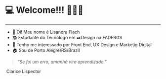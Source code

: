 # 💻 Welcome!!! 👩🏽‍💻

------

- 👋 Oi! Meu nome é Lisandra Flach
- 📚 Estudante do Tecnólogo em ✒️Design na FADERGS
- 👀 Tenho me interessado por Front End, UX Design e Marketig Digital
- 🏠 Sou de Porto Alegre/RS/Brazil

> *“Se foi um erro, amanhã vira aprendizado.”*

​												   Clarice Lispector

